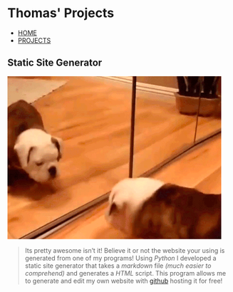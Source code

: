 # Thomas' Projects

* [HOME](index.html)
* [PROJECTS](index2.html)

## Static Site Generator

![mirror dog](static/images/ssg/mirrordog_gif.gif)

> Its pretty awesome isn’t it! Believe it or not the website your using is generated from one of my programs! Using *Python* I developed a static 
> site generator that takes a *markdown* file *(much easier to comprehend)* and generates a *HTML* script. This program allows me to generate and edit my own website with [github](https://github.com/BruzaTom) hosting it for free!